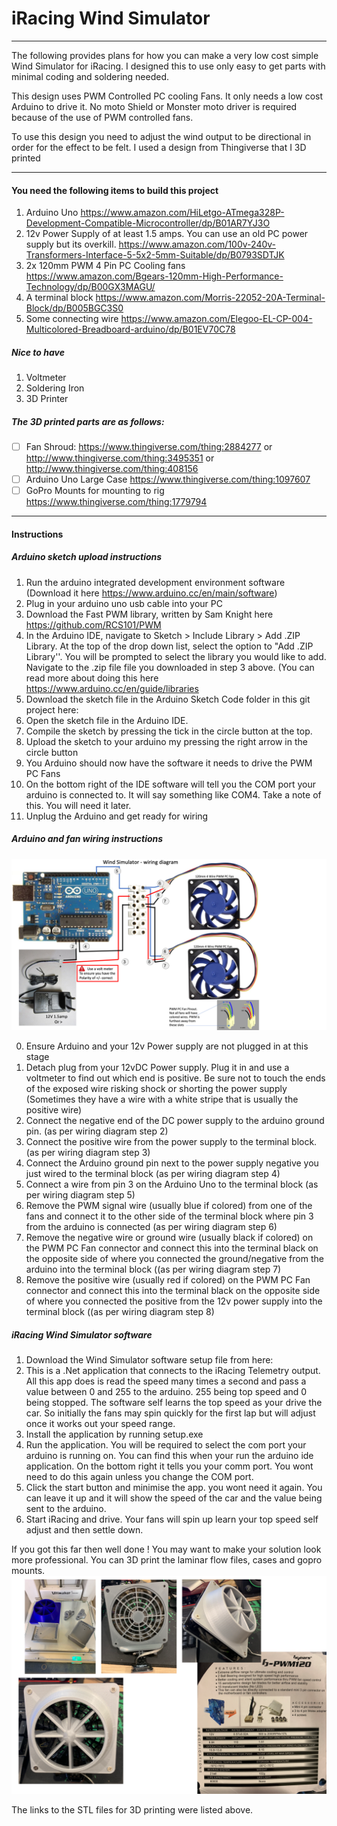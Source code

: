 # iRacing Wind Simulator

---

The following provides plans for how you can make a very low cost simple Wind Simulator for iRacing.
I designed this to use only easy to get parts with minimal coding and soldering needed.

This design uses PWM Controlled PC cooling Fans. It only needs a low cost Arduino to drive it. No moto Shield or Monster moto driver
is required because of the use of PWM controlled fans.

To use this design you need to adjust the wind output to be directional in order for the effect to be felt.
I used a design from Thingiverse that I 3D printed

---
#### You need the following items to build this project

1. Arduino Uno https://www.amazon.com/HiLetgo-ATmega328P-Development-Compatible-Microcontroller/dp/B01AR7YJ3O
2. 12v Power Supply of at least 1.5 amps. You can use an old PC power supply but its overkill. https://www.amazon.com/100v-240v-Transformers-Interface-5-5x2-5mm-Suitable/dp/B0793SDTJK
3. 2x 120mm PWM 4 Pin PC Cooling fans https://www.amazon.com/Bgears-120mm-High-Performance-Technology/dp/B00GX3MAGU/
4. A terminal block https://www.amazon.com/Morris-22052-20A-Terminal-Block/dp/B005BGC3S0
5. Some connecting wire https://www.amazon.com/Elegoo-EL-CP-004-Multicolored-Breadboard-arduino/dp/B01EV70C78

##### Nice to have

1. Voltmeter
2. Soldering Iron
3. 3D Printer

##### The 3D printed parts are as follows:

- [ ] Fan Shroud: https://www.thingiverse.com/thing:2884277 or http://www.thingiverse.com/thing:3495351 or 
http://www.thingiverse.com/thing:408156
- [ ] Arduino Uno Large Case https://www.thingiverse.com/thing:1097607
- [ ] GoPro Mounts for mounting to rig https://www.thingiverse.com/thing:1779794

---

#### Instructions

##### Arduino sketch upload instructions

1. Run the arduino integrated development environment software (Download it here https://www.arduino.cc/en/main/software)
2. Plug in your arduino uno usb cable into your PC
3. Download the Fast PWM library, written by Sam Knight here https://github.com/RCS101/PWM
4. In the Arduino IDE, navigate to Sketch > Include Library > Add .ZIP Library. At the top of the drop down list, select the option to "Add .ZIP Library''. You will be prompted to select the library you would like to add. Navigate to the .zip file file you downloaded in step 3 above. (You can read more about doing this here https://www.arduino.cc/en/guide/libraries
3. Download the sketch file in the Arduino Sketch Code folder in this git project here: 
5. Open the sketch file in the Arduino IDE.
6. Compile the sketch by pressing the tick in the circle button at the top.
7. Upload the sketch to your arduino my pressing the right arrow in the circle button 
8. You Arduino should now have the software it needs to drive the PWM PC Fans
9. On the bottom right of the IDE software will tell you the COM port your arduino is connected to. It will say something like COM4. Take a note of this. You will need it later.
10. Unplug the Arduino and get ready for wiring

##### Arduino and fan wiring instructions

![Wiring Digram](https://github.com/Crypto69/Wind-Simulator-Project/blob/master/Images/Wiring.png)

0. Ensure Arduino and your 12v Power supply are not plugged in at this stage
1. Detach plug from your 12vDC Power supply. Plug it in and use a voltmeter to find out which end is positive. Be sure not to touch the ends of the exposed wire risking shock or shorting the power supply (Sometimes they have a wire with a white stripe that is 
usually the positive wire)
2. Connect the negative end of the DC power supply to the arduino ground pin. (as per wiring diagram step 2)
3. Connect the positive wire from the power supply to the terminal block. (as per wiring diagram step 3)
4. Connect the Arduino ground pin next to the power supply negative you just wired to the terminal block (as per wiring diagram step 4)
5. Connect a wire from pin 3 on the Arduino Uno to the terminal block (as per wiring diagram step 5)
6. Remove the PWM signal wire (usually blue if colored) from one of the fans and connect it to the other side of the terminal block where pin 3 from the arduino is connected (as per wiring diagram  step 6)
7. Remove the negative wire or ground wire (usually black if colored) on the PWM PC Fan connector and connect this into the terminal black on the opposite side of where you connected the ground/negative from the arduino into the terminal block ((as per wiring diagram  step 7)
8. Remove the positive wire (usually red if colored) on the PWM PC Fan connector and connect this into the terminal black on the opposite side of where you connected the positive from the 12v power supply into the terminal block ((as per wiring diagram  step 8)

##### iRacing Wind Simulator software
1. Download the Wind Simulator software setup file from here:
2. This is a .Net application that connects to the iRacing Telemetry output. All this app does is read the speed many times a second and pass a value between 0 and 255 to the arduino. 255 being top speed and 0 being stopped. The software self learns the top speed as your drive the car. So initially the fans may spin quickly for the first lap but will adjust once it works out your speed range.
3. Install the application by running setup.exe
4. Run the application. You will be required to select the com port your arduino is running on. You can find this when your run the arduino ide application. On the bottom right it tells you your comm port. You wont need to do this again unless you change the COM port.
5. Click the start button and minimise the app. you wont need it again. You can leave it up and it will show the speed of the car and the value being sent to the arduino.
6. Start iRacing and drive. Your fans will spin up learn your top speed self adjust and then settle down.

If you got this far then well done !
You may want to make your solution look more professional. You can 3D print the laminar flow files, cases and gopro mounts.
![3D  Printed Parts](https://github.com/Crypto69/Wind-Simulator-Project/blob/master/Images/3DPrinted.png)

The links to the STL files for 3D printing were listed above.

